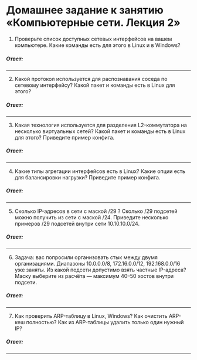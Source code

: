 # Домашнее задание к занятию «Компьютерные сети. Лекция 2»


1. Проверьте список доступных сетевых интерфейсов на вашем компьютере. Какие команды есть для этого в Linux и в Windows?

##### Ответ:

---

2. Какой протокол используется для распознавания соседа по сетевому интерфейсу? Какой пакет и команды есть в Linux для этого?

##### Ответ:

---

3. Какая технология используется для разделения L2-коммутатора на несколько виртуальных сетей? Какой пакет и команды есть в Linux для этого? Приведите пример конфига.

##### Ответ:

---

4. Какие типы агрегации интерфейсов есть в Linux? Какие опции есть для балансировки нагрузки? Приведите пример конфига.

##### Ответ:

---

5. Сколько IP-адресов в сети с маской /29 ? Сколько /29 подсетей можно получить из сети с маской /24. Приведите несколько примеров /29 подсетей внутри сети 10.10.10.0/24.

##### Ответ:

---

6. Задача: вас попросили организовать стык между двумя организациями. Диапазоны 10.0.0.0/8, 172.16.0.0/12, 192.168.0.0/16 уже заняты. Из какой подсети допустимо взять частные IP-адреса? Маску выберите из расчёта — максимум 40–50 хостов внутри подсети.

##### Ответ:

---

7. Как проверить ARP-таблицу в Linux, Windows? Как очистить ARP-кеш полностью? Как из ARP-таблицы удалить только один нужный IP?

##### Ответ:

---
